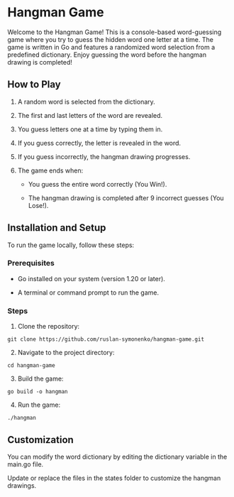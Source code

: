 # Hangman Game

Welcome to the Hangman Game! This is a console-based word-guessing game where you try to guess the hidden word one letter at a time. The game is written in Go and features a randomized word selection from a predefined dictionary. Enjoy guessing the word before the hangman drawing is completed!

## How to Play

1. A random word is selected from the dictionary.

2. The first and last letters of the word are revealed.

3. You guess letters one at a time by typing them in.

4. If you guess correctly, the letter is revealed in the word.

5. If you guess incorrectly, the hangman drawing progresses.

6. The game ends when:

    * You guess the entire word correctly (You Win!).

    * The hangman drawing is completed after 9 incorrect guesses (You Lose!).

## Installation and Setup

To run the game locally, follow these steps:

### Prerequisites

* Go installed on your system (version 1.20 or later).

* A terminal or command prompt to run the game.

### Steps

1. Clone the repository:

```
git clone https://github.com/ruslan-symonenko/hangman-game.git
```

2. Navigate to the project directory:

```
cd hangman-game
```

3. Build the game:

```
go build -o hangman
```

4. Run the game:

```
./hangman
```

## Customization

You can modify the word dictionary by editing the dictionary variable in the main.go file.

Update or replace the files in the states folder to customize the hangman drawings.